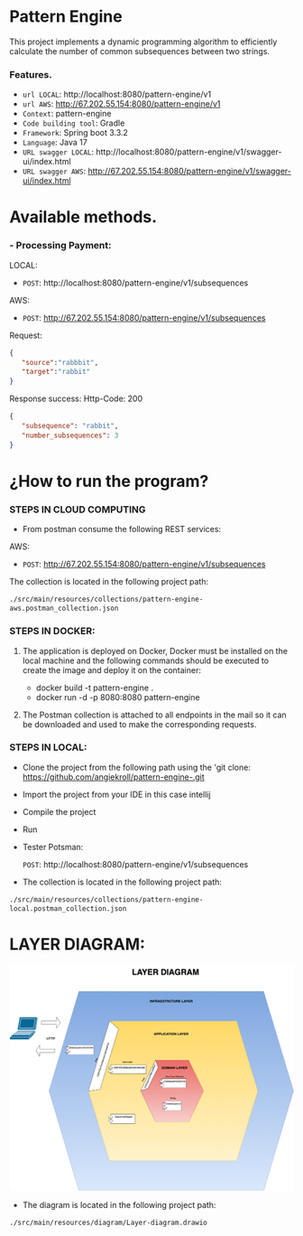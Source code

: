 # Pattern Engine

This project implements a dynamic programming algorithm to efficiently calculate the number of common subsequences between two strings.
### Features.

- `url LOCAL`: http://localhost:8080/pattern-engine/v1
- `url AWS`: http://67.202.55.154:8080/pattern-engine/v1
- `Context`: pattern-engine
- `Code building tool`: Gradle
- `Framework`: Spring boot 3.3.2
- `Language`: Java 17
- `URL swagger LOCAL`: http://localhost:8080/pattern-engine/v1/swagger-ui/index.html
- `URL swagger AWS`: http://67.202.55.154:8080/pattern-engine/v1/swagger-ui/index.html
  

# Available methods.

### - Processing Payment:

LOCAL:
- `POST`: http://localhost:8080/pattern-engine/v1/subsequences

AWS:
- `POST`: http://67.202.55.154:8080/pattern-engine/v1/subsequences


Request:

```json
{
   "source":"rabbbit",
   "target":"rabbit"
}
```

Response success: Http-Code: 200

```json
{
   "subsequence": "rabbit",
   "number_subsequences": 3
}
```

# ¿How to run the program?

### STEPS IN CLOUD COMPUTING
- From postman consume the following REST services:

AWS:
- `POST`: http://67.202.55.154:8080/pattern-engine/v1/subsequences

The collection is located in the following project path:

```
./src/main/resources/collections/pattern-engine-aws.postman_collection.json
```

### STEPS IN DOCKER:

1. The application is deployed on Docker, Docker must be installed on the local machine and the
   following commands should be executed to create the image and deploy it on the container:

    - docker build -t pattern-engine .
    - docker run -d -p 8080:8080 pattern-engine

2. The Postman collection is attached to all endpoints in the mail so it can be downloaded and used
   to make the corresponding requests.

### STEPS IN LOCAL:

- Clone the project from the following path using the 'git
  clone: https://github.com/angiekroll/pattern-engine-.git
- Import the project from your IDE in this case intellij
- Compile the project
- Run
- Tester Potsman:
    
    `POST`: http://localhost:8080/pattern-engine/v1/subsequences

- The collection is located in the following project path:

```
./src/main/resources/collections/pattern-engine-local.postman_collection.json
```


# LAYER DIAGRAM:

<img src="./src/main/resources/images/Layer-diagram.png">

- The diagram is located in the following project path:

```
./src/main/resources/diagram/Layer-diagram.drawio
```


